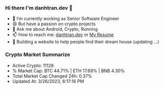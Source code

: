 ### Hi there I'm danhtran.dev 👋

- 🔭 I’m currently working as Senior Software Engineer
- 😄 But have a passion on crypto projects
- 💬 Ask me about Android, Crypto, Running 
- 📫 How to reach me: <a href="https://danhtran.dev" target="_blank">danhtran.dev</a> or <a href="Dan-Resume.pdf" target="_blank">My Resume</a>
- 🌱 Building a website to help people find their dream house (updating ...)

### Crypto Market Summarize
- Active Crypto: 11128
- % Market Cap: BTC 44.71% | ETH 17.69% | BNB 4.30%
- Total Market Cap Changed 24h: 0.37%
- Updated At: 3/26/2023, 6:17:16 PM
